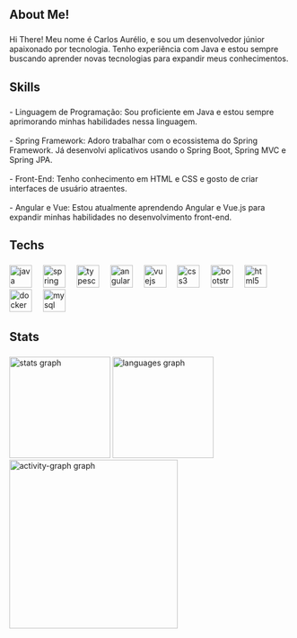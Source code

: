 <h2 align="left">About Me!</h2>

###

<p align="left">Hi There! Meu nome é Carlos Aurélio, e sou um desenvolvedor júnior apaixonado por tecnologia. Tenho experiência com Java e estou sempre buscando aprender novas tecnologias para expandir meus conhecimentos.</p>

###

<h2 align="left">Skills</h2>

###

<p align="left">- Linguagem de Programação: Sou proficiente em Java e estou sempre aprimorando minhas habilidades nessa linguagem.<br><br>- Spring Framework: Adoro trabalhar com o ecossistema do Spring Framework. Já desenvolvi aplicativos usando o Spring Boot, Spring MVC e Spring JPA.<br><br>- Front-End: Tenho conhecimento em HTML e CSS e gosto de criar interfaces de usuário atraentes.<br><br>- Angular e Vue: Estou atualmente aprendendo Angular e Vue.js para expandir minhas habilidades no desenvolvimento front-end.</p>

###

<h2 align="left">Techs</h2>

###

<div align="left">
  <img src="https://skillicons.dev/icons?i=java" height="40" alt="java logo"  />
  <img width="12" />
  <img src="https://skillicons.dev/icons?i=spring" height="40" alt="spring logo"  />
  <img width="12" />
  <img src="https://cdn.jsdelivr.net/gh/devicons/devicon/icons/typescript/typescript-original.svg" height="40" alt="typescript logo"  />
  <img width="12" />
  <img src="https://skillicons.dev/icons?i=angular" height="40" alt="angularjs logo"  />
  <img width="12" />
  <img src="https://skillicons.dev/icons?i=vue" height="40" alt="vuejs logo"  />
  <img width="12" />
  <img src="https://skillicons.dev/icons?i=css" height="40" alt="css3 logo"  />
  <img width="12" />
  <img src="https://skillicons.dev/icons?i=bootstrap" height="40" alt="bootstrap logo"  />
  <img width="12" />
  <img src="https://skillicons.dev/icons?i=html" height="40" alt="html5 logo"  />
  <img width="12" />
  <img src="https://skillicons.dev/icons?i=docker" height="40" alt="docker logo"  />
  <img width="12" />
  <img src="https://skillicons.dev/icons?i=mysql" height="40" alt="mysql logo"  />
</div>

###

<h2 align="left">Stats</h2>

###

<div align="left">
  <img src="https://github-readme-stats.vercel.app/api?username=carlosync&hide_title=false&hide_rank=false&show_icons=true&include_all_commits=true&count_private=true&disable_animations=false&theme=tokyonight&locale=en&hide_border=false&order=1" height="180" alt="stats graph"  />
  <img src="https://github-readme-stats.vercel.app/api/top-langs?username=carlosync&locale=en&hide_title=false&layout=compact&card_width=320&langs_count=6&theme=tokyonight&hide_border=false&order=2" height="180" alt="languages graph"  />
  <img src="https://github-readme-activity-graph.vercel.app/graph?username=carlosync&radius=16&theme=tokyo-night&area=true&order=5" height="300" alt="activity-graph graph"  />
</div>

###
